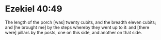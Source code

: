 # Ezekiel 40:49

The length of the porch [was] twenty cubits, and the breadth eleven cubits; and [he brought me] by the steps whereby they went up to it: and [there were] pillars by the posts, one on this side, and another on that side.